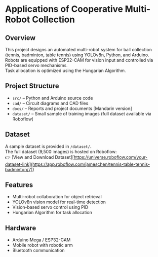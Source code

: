 # Applications of Cooperative Multi-Robot Collection

## Overview
This project designs an automated multi-robot system for ball collection (tennis, badminton, table tennis) using YOLOv8n, Python, and Arduino.  
Robots are equipped with ESP32-CAM for vision input and controlled via PID-based servo mechanisms.  
Task allocation is optimized using the Hungarian Algorithm.

## Project Structure
- `src/` – Python and Arduino source code  
- `cad/` – Circuit diagrams and CAD files  
- `docs/` – Reports and project documents [Mandarin version]  
- `dataset/` – Small sample of training images (full dataset available via Roboflow)  

## Dataset
A sample dataset is provided in `/dataset/`.  
The full dataset (9,500 images) is hosted on Roboflow:  
👉 [View and Download Dataset][https://universe.roboflow.com/your-dataset-link](https://app.roboflow.com/jameschen/tennis-table-tennis-badminton/7))

## Features
- Multi-robot collaboration for object retrieval
- YOLOv8n vision model for real-time detection
- Vision-based servo control using PID
- Hungarian Algorithm for task allocation

## Hardware
- Arduino Mega / ESP32-CAM
- Mobile robot with robotic arm
- Bluetooth communication

